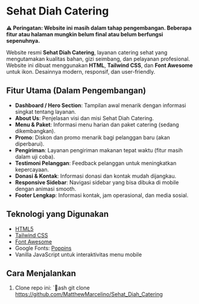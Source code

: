 ﻿# Sehat Diah Catering

**⚠️ Peringatan: Website ini masih dalam tahap pengembangan. Beberapa fitur atau halaman mungkin belum final atau belum berfungsi sepenuhnya.**

Website resmi **Sehat Diah Catering**, layanan catering sehat yang mengutamakan kualitas bahan, gizi seimbang, dan pelayanan profesional. Website ini dibuat menggunakan **HTML**, **Tailwind CSS**, dan **Font Awesome** untuk ikon. Desainnya modern, responsif, dan user-friendly.

## Fitur Utama (Dalam Pengembangan)

- **Dashboard / Hero Section**: Tampilan awal menarik dengan informasi singkat tentang layanan.
- **About Us**: Penjelasan visi dan misi Sehat Diah Catering.
- **Menu & Paket**: Informasi menu harian dan paket catering (sedang dikembangkan).
- **Promo**: Diskon dan promo menarik bagi pelanggan baru (akan diperbarui).
- **Pengiriman**: Layanan pengiriman makanan tepat waktu (fitur masih dalam uji coba).
- **Testimoni Pelanggan**: Feedback pelanggan untuk meningkatkan kepercayaan.
- **Donasi & Kontak**: Informasi donasi dan kontak mudah dijangkau.
- **Responsive Sidebar**: Navigasi sidebar yang bisa dibuka di mobile dengan animasi smooth.
- **Footer Lengkap**: Informasi kontak, jam operasional, dan media sosial.

## Teknologi yang Digunakan

- [HTML5](https://developer.mozilla.org/en-US/docs/Web/HTML)
- [Tailwind CSS](https://tailwindcss.com/)
- [Font Awesome](https://fontawesome.com/)
- Google Fonts: [Poppins](https://fonts.google.com/specimen/Poppins)
- Vanilla JavaScript untuk interaktivitas menu mobile

## Cara Menjalankan

1. Clone repo ini:
   `ash
   git clone https://github.com/MatthewMarcelino/Sehat_Diah_Catering


